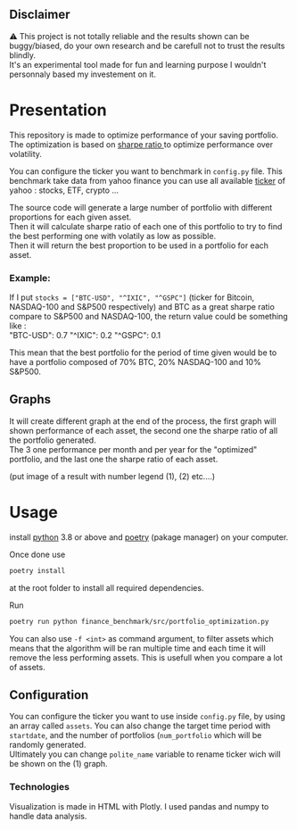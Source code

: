 ## Disclaimer
:warning: This project is not totally reliable and the results shown can be buggy/biased, do your own research and
be carefull not to trust the results blindly.   
It's an experimental tool made for fun and learning purpose I wouldn't personnaly based my investement on it.


# Presentation
This repository is made to optimize performance of your saving portfolio.
The optimization is based on [sharpe ratio ](https://en.wikipedia.org/wiki/Sharpe_ratio) to optimize performance over volatility.


You can configure the ticker you want to benchmark in `config.py` file.
This benchmark take data from yahoo finance you can use all available [ticker](https://en.wikipedia.org/wiki/Ticker_symbol) of yahoo :  stocks, ETF, crypto ...

The source code will generate a large number of portfolio with different proportions for each given asset.  
Then it will calculate sharpe ratio of each one of this portfolio to try to find the best performing one with volatily as low as possible.  
Then it will return the best proportion to be used in a portfolio for each asset.

### Example:
If I put `stocks = ["BTC-USD", "^IXIC", "^GSPC"]` (ticker for Bitcoin, NASDAQ-100 and S&P500 respectively)
and BTC as a great sharpe ratio compare to S&P500 and NASDAQ-100, the return value could be something like :  
"BTC-USD": 0.7
"^IXIC": 0.2
"^GSPC": 0.1

This mean that the best portfolio for the period of time given would be to have a portfolio composed of 70% BTC, 20% NASDAQ-100 and 10% S&P500.  


## Graphs

It will create different graph at the end of the process, the first graph will shown performance of each asset, the second one the sharpe ratio of all the portfolio generated.  
The 3 one performance per month and per year for the "optimized" portfolio, and the last one the sharpe ratio of each asset.


(put image of a result with number legend (1), (2) etc....)

# Usage
install [python](https://www.python.org/downloads/) 3.8 or above and [poetry](https://python-poetry.org/docs/) (pakage manager) on your computer.


Once done use 
```bash
poetry install  
```
at the root folder to install all required dependencies.

Run
```bash
poetry run python finance_benchmark/src/portfolio_optimization.py
```

You can also use `-f <int>` as command argument, to filter assets which means that the algorithm will be ran multiple time and each time it will remove the less performing assets. This is usefull when you compare a lot of assets.


## Configuration 
You can configure the ticker you want to use inside `config.py` file, by using an array called `assets`.
You can also change the target time period with `startdate`, and the number of portfolios (`num_portfolio` which will be randomly generated.  
Ultimately you can change `polite_name` variable to rename ticker wich will be shown on the (1) graph.
  
   
  
 ### Technologies 
  
Visualization is made in HTML with Plotly.
I used pandas and numpy to handle data analysis.